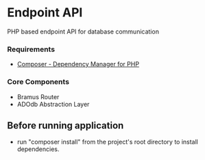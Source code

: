 # Endpoint API
PHP based endpoint API for database communication

### Requirements
* <a href="https://getcomposer.org/" target="_blank">Composer - Dependency Manager for PHP</a>

### Core Components
* Bramus Router
* ADOdb Abstraction Layer

## Before running application
* run "composer install" from the project's root directory to install dependencies.